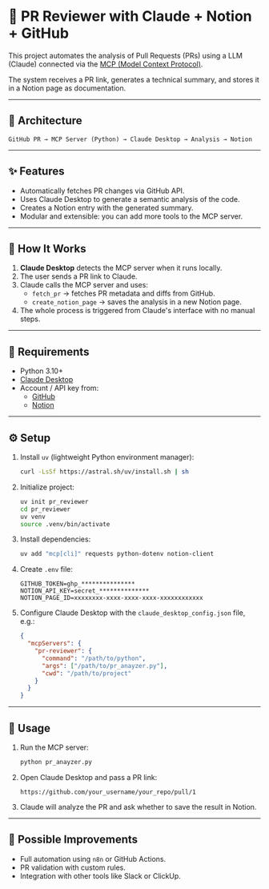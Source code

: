 # 🤖 PR Reviewer with Claude + Notion + GitHub

This project automates the analysis of Pull Requests (PRs) using a LLM (Claude) connected via the [MCP (Model Context Protocol)](https://www.datacamp.com/es/tutorial/mcp-model-context-protocol). 

The system receives a PR link, generates a technical summary, and stores it in a Notion page as documentation.

---

## 🧩 Architecture

```plaintext
GitHub PR → MCP Server (Python) → Claude Desktop → Analysis → Notion
```

---

## ✨ Features

- Automatically fetches PR changes via GitHub API.
- Uses Claude Desktop to generate a semantic analysis of the code.
- Creates a Notion entry with the generated summary.
- Modular and extensible: you can add more tools to the MCP server.

---

## 🚀 How It Works

1. **Claude Desktop** detects the MCP server when it runs locally.
2. The user sends a PR link to Claude.
3. Claude calls the MCP server and uses:
   - `fetch_pr` → fetches PR metadata and diffs from GitHub.
   - `create_notion_page` → saves the analysis in a new Notion page.
4. The whole process is triggered from Claude's interface with no manual steps.

---

## 🔧 Requirements

- Python 3.10+
- [Claude Desktop](https://claude.ai/)
- Account / API key from:
  - [GitHub](https://github.com/settings/tokens)
  - [Notion](https://www.notion.so/my-integrations)

---

## ⚙️ Setup

1. Install `uv` (lightweight Python environment manager):
   ```bash
   curl -LsSf https://astral.sh/uv/install.sh | sh
   ```

2. Initialize project:
   ```bash
   uv init pr_reviewer
   cd pr_reviewer
   uv venv
   source .venv/bin/activate
   ```

3. Install dependencies:
   ```bash
   uv add "mcp[cli]" requests python-dotenv notion-client
   ```

4. Create `.env` file:
   ```env
   GITHUB_TOKEN=ghp_***************
   NOTION_API_KEY=secret_**************
   NOTION_PAGE_ID=xxxxxxxx-xxxx-xxxx-xxxx-xxxxxxxxxxxx
   ```

5. Configure Claude Desktop with the `claude_desktop_config.json` file, e.g.:
   ```json
   {
     "mcpServers": {
       "pr-reviewer": {
         "command": "/path/to/python",
         "args": ["/path/to/pr_anayzer.py"],
         "cwd": "/path/to/project"
       }
     }
   }
   ```

---

## 🧪 Usage

1. Run the MCP server:
   ```bash
   python pr_anayzer.py
   ```

2. Open Claude Desktop and pass a PR link:
   ```
   https://github.com/your_username/your_repo/pull/1
   ```

3. Claude will analyze the PR and ask whether to save the result in Notion.

---

## 📌 Possible Improvements

- Full automation using `n8n` or GitHub Actions.
- PR validation with custom rules.
- Integration with other tools like Slack or ClickUp.
